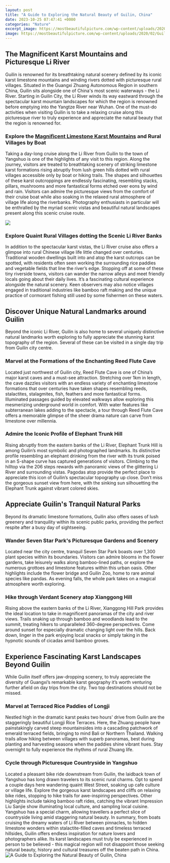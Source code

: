 ```yaml
---
layout: post
title: "A Guide to Exploring the Natural Beauty of Guilin, China"
date: 2023-10-25 07:47:41 +0000
categories: "Nature"
excerpt_image: https://mostbeautifulpicture.com/wp-content/uploads/2020/02/Guilin-China.jpg
image: https://mostbeautifulpicture.com/wp-content/uploads/2020/02/Guilin-China.jpg
---
```


## The Magnificent Karst Mountains and Picturesque Li River
Guilin is renowned for its breathtaking natural scenery defined by its iconic karst limestone mountains and winding rivers dotted with picturesque rural villages. Situated in the Guangxi Zhuang Autonomous Region in southern China, Guilin sits alongside one of China's most scenic waterways - the Li River. Starting in Guilin City, the Li River winds its way eastward through the spectacular karst mountain landscapes for which the region is renowned before emptying into the Yangtze River near Wuhan. One of the must-do activities when visiting Guilin is to take a relaxing cruise along this picturesque river to truly experience and appreciate the natural beauty that the region is renowned for.
### Explore the [Magnificent Limestone Karst Mountains](https://travelokla.github.io/2023-12-25-les-raisons-du-changement-de-nom-de-la-r-xe9publique-du-b-xe9nin/) and Rural Villages by Boat      
Taking a day-long cruise along the Li River from Guilin to the town of Yangshuo is one of the highlights of any visit to this region. Along the journey, visitors are treated to breathtaking scenery of striking limestone karst formations rising abruptly from lush green hills dotted with rural villages accessible only by boat or hiking trails. The shapes and silhouettes of these karst outcroppings are endlessly fascinating, resembling stacks, pillars, mushrooms and more fantastical forms etched over eons by wind and rain. Visitors can admire the picturesque views from the comfort of their cruise boat while also soaking in the relaxed rural atmosphere of village life along the riverbanks. Photography enthusiasts in particular will be enthralled by the myriad scenic vistas and beautiful natural landscapes present along this scenic cruise route.

![](https://cdn.audleytravel.com/-/-/79/1316364-li-river-guilin.jpg)
### Explore Quaint Rural Villages dotting the **Scenic Li River Banks**  
In addition to the spectacular karst vistas, the Li River cruise also offers a glimpse into rural Chinese village life little changed over centuries. Traditional wooden dwellings built into and atop the karst outcrops can be spotted, with residents often seen working the surrounding rice paddies and vegetable fields that line the river’s edge. Stopping off at some of these tiny riverside towns, visitors can wander the narrow alleys and meet friendly locals going about their daily lives. It’s a fascinating cultural experience alongside the natural scenery. Keen observers may also notice villages engaged in traditional industries like bamboo raft making and the unique practice of cormorant fishing still used by some fishermen on these waters.
## Discover Unique Natural Landmarks around Guilin
Beyond the iconic Li River, Guilin is also home to several uniquely distinctive natural landmarks worth exploring to fully appreciate the stunning karst topography of the region. Several of these can be visited in a single day trip from Guilin city centre.
### Marvel at the Formations of the **Enchanting Reed Flute Cave**      
Located just northwest of Guilin city, Reed Flute Cave is one of China’s major karst caves and a must-see attraction. Stretching over 1km in length, the cave dazzles visitors with an endless variety of enchanting limestone formations that over centuries have taken shapes resembling reeds, stalactites, stalagmites, fish, feathers and more fantastical forms. Illuminated passages guided by elevated walkways allow exploring this mesmerizing underground world in comfort. With water features like subterranean lakes adding to the spectacle, a tour through Reed Flute Cave offers a memorable glimpse of the sheer drama nature can carve from limestone over millennia.
### Admire the Iconic Profile of **Elephant Trunk Hill**
Rising abruptly from the eastern banks of the Li River, Elephant Trunk Hill is among Guilin’s most symbolic and photographed landmarks. Its distinctive profile resembling an elephant drinking from the river with its trunk poised in an S-shape curve has captured generations of visitors. Climbing to the hilltop via the 206 steps rewards with panoramic views of the glittering Li River and surrounding vistas. Pagodas atop provide the perfect place to appreciate this icon of Guilin’s spectacular topography up close. Don’t miss the gorgeous sunset view from here, with the sinking sun silhouetting the Elephant Trunk against vibrant colored skies.
## Appreciate Guilin's Tranquil Natural Parks 
Beyond its dramatic limestone formations, Guilin also offers oases of lush greenery and tranquility within its scenic public parks, providing the perfect respite after a busy day of sightseeing.
### Wander Seven Star Park's **Picturesque Gardens and Scenery**
Located near the city centre, tranquil Seven Star Park boasts over 1,300 plant species within its boundaries. Visitors can admire blooms in the flower gardens, take leisurely walks along bamboo-lined paths, or explore the numerous grottoes and limestone features within this urban oasis. Other highlights include the flower bridge and Guilin Zoo, home to rare animal species like pandas. As evening falls, the whole park takes on a magical atmosphere worth exploring. 
### Hike through **Verdant Scenery** atop Xianggong Hill
Rising above the eastern banks of the Li River, Xianggong Hill Park provides the ideal location to take in magnificent panoramas of the city and river views. Trails snaking up through bamboo and woodlands lead to the summit, treating hikers to unparalleled 360-degree perspectives. Come around sunset for especially dramatic changing light over the hills. Back down, linger in the park enjoying local snacks or simply taking in the hypnotic sounds of cicadas amid bamboo groves.
## Experience Fascinating Karst Landscapes Beyond Guilin
While Guilin itself offers jaw-dropping scenery, to truly appreciate the diversity of Guangxi’s remarkable karst geography it’s worth venturing further afield on day trips from the city. Two top destinations should not be missed. 
### Marvel at Terraced **Rice Paddies** of Longji
Nestled high in the dramatic karst peaks two hours' drive from Guilin are the staggeringly beautiful Longji Rice Terraces. Here, the Zhuang people have painstakingly carved steep mountainsides into a cascading patchwork of emerald terraced fields, bringing to mind Bali or Northern Thailand. Walking trails allow hiking between villages with superb panoramas, best during planting and harvesting seasons when the paddies shine vibrant hues. Stay overnight to fully experience the rhythms of rural Zhuang life.
### Cycle through Picturesque Countryside in **Yangshuo**  
Located a pleasant bike ride downstream from Guilin, the laidback town of Yangshuo has long drawn travelers to its scenic rural charms. Opt to spend a couple days here wandering quaint West Street, soaking up cafe culture or village life. Explore the gorgeous karst landscapes and cliffs on relaxing bike rides, stopping to hike trails for awe-inspiring perspectives. Other highlights include taking bamboo raft rides, catching the vibrant Impression Liu Sanjie show illuminating local culture, and sampling local cuisine. Yangshuo has a special charm, allowing travellers a perfect slice of countryside living amid staggering natural beauty.
In summary, from boats cruising the dreamy waters of Li River between pinnacles, to hidden limestone wonders within stalactite-filled caves and timeless terraced hillsides, Guilin offers endless inspiration for nature lovers and photographers alike. Its karst landscapes must truly be experienced in person to be believed - this magical region will not disappoint those seeking natural beauty, history and cultural treasures off the beaten path in China.
![A Guide to Exploring the Natural Beauty of Guilin, China](https://mostbeautifulpicture.com/wp-content/uploads/2020/02/Guilin-China.jpg)